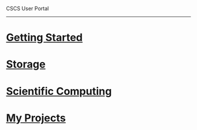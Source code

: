 CSCS User Portal

---

<!-- use only links inside h1, h2, h3 and h4 -->

# [Getting Started](getting_started/get_an_account)
# [Storage](storage/file_systems)
# [Scientific Computing](scientific_computing)
# [My Projects](http://www.cscs.ch/user_lab/my_projects/index.html)
